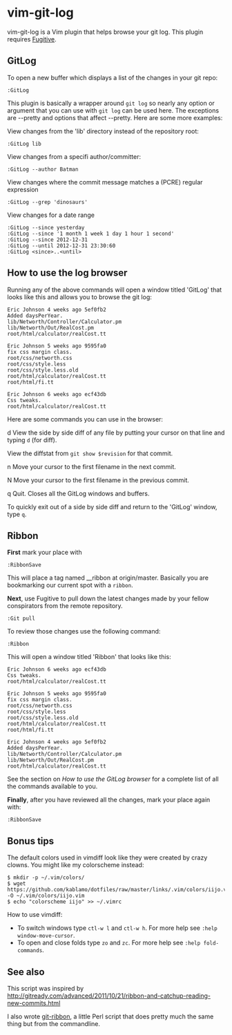 vim-git-log
==========

vim-git-log is a Vim plugin that helps browse your git log.  This plugin
requires [Fugitive](https://github.com/tpope/vim-fugitive).

GitLog
-------------

To open a new buffer which displays a list of the changes in your git repo:

    :GitLog

This plugin is basically a wrapper around `git log` so nearly any option or
argument that you can use with `git log` can be used here.  The exceptions are
--pretty and options that affect --pretty.  Here are some more examples:

View changes from the 'lib' directory instead of the repository root:

    :GitLog lib

View changes from a specifi author/committer:

    :GitLog --author Batman

View changes where the commit message matches a (PCRE) regular expression

    :GitLog --grep 'dinosaurs'

View changes for a date range

    :GitLog --since yesterday
    :GitLog --since '1 month 1 week 1 day 1 hour 1 second'
    :GitLog --since 2012-12-31
    :GitLog --until 2012-12-31 23:30:60
    :GitLog <since>..<until>


How to use the log browser
--------------------------

Running any of the above commands will open a window titled 'GitLog' that looks
like this and allows you to browse the git log:

    Eric Johnson 4 weeks ago 5ef0fb2
    Added daysPerYear.
    lib/Networth/Controller/Calculator.pm
    lib/Networth/Out/RealCost.pm
    root/html/calculator/realCost.tt

    Eric Johnson 5 weeks ago 9595fa0
    fix css margin class.
    root/css/networth.css
    root/css/style.less
    root/css/style.less.old
    root/html/calculator/realCost.tt
    root/html/fi.tt

    Eric Johnson 6 weeks ago ecf43db
    Css tweaks.
    root/html/calculator/realCost.tt

Here are some commands you can use in the browser:

   d     View the side by side diff of any file by putting your cursor on that
         line and typing `d` (for diff).

   <cr>  View the diffstat from `git show $revision` for that commit.

   n     Move your cursor to the first filename in the next commit.

   N     Move your cursor to the first filename in the previous commit.

   q     Quit.  Closes all the GitLog windows and buffers.


To quickly exit out of a side by side diff and return to the 'GitLog' window,
type `q`.


Ribbon
-------------

**First** mark your place with

    :RibbonSave

This will place a tag named __ribbon at origin/master.  Basically you are
bookmarking our current spot with a `ribbon`.

**Next**, use Fugitive to pull down the latest changes made by your fellow conspirators from the
remote repository.  

    :Git pull

To review those changes use the following command:

    :Ribbon

This will open a window titled 'Ribbon' that looks like this:

    Eric Johnson 6 weeks ago ecf43db
    Css tweaks.
    root/html/calculator/realCost.tt

    Eric Johnson 5 weeks ago 9595fa0
    fix css margin class.
    root/css/networth.css
    root/css/style.less
    root/css/style.less.old
    root/html/calculator/realCost.tt
    root/html/fi.tt

    Eric Johnson 4 weeks ago 5ef0fb2
    Added daysPerYear.
    lib/Networth/Controller/Calculator.pm
    lib/Networth/Out/RealCost.pm
    root/html/calculator/realCost.tt

See the section on *How to use the GitLog browser* for a complete list of all
the commands available to you. 

**Finally**, after you have reviewed all the changes, mark your place again with:

    :RibbonSave

Bonus tips
----------

The default colors used in vimdiff look like they were created by crazy clowns.
You might like my colorscheme instead:

    $ mkdir -p ~/.vim/colors/
    $ wget https://github.com/kablamo/dotfiles/raw/master/links/.vim/colors/iijo.vim -O ~/.vim/colors/iijo.vim
    $ echo "colorscheme iijo" >> ~/.vimrc

How to use vimdiff:
 - To switch windows type `ctl-w l` and `ctl-w h`.  For more help see `:help window-move-cursor`.
 - To open and close folds type `zo` and `zc`.  For more help see `:help fold-commands`.

See also
--------

This script was inspired by
http://gitready.com/advanced/2011/10/21/ribbon-and-catchup-reading-new-commits.html

I also wrote [git-ribbon](https://github.com/kablamo/git-ribbon), a little Perl
script that does pretty much the same thing but from the commandline.
